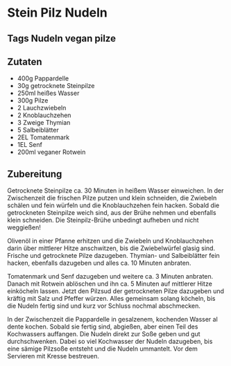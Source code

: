 # Stein Pilz Nudeln

## Tags Nudeln vegan pilze

## Zutaten

- 400g Pappardelle
- 30g getrocknete Steinpilze
- 250ml heißes Wasser
- 300g Pilze 
- 2 Lauchzwiebeln
- 2 Knoblauchzehen
- 3 Zweige Thymian
- 5 Salbeiblätter
- 2EL Tomatenmark
- 1EL Senf
- 200ml veganer Rotwein

## Zubereitung

Getrocknete Steinpilze ca. 30 Minuten in heißem Wasser einweichen. In der Zwischenzeit die frischen Pilze putzen und klein schneiden, die Zwiebeln schälen und fein würfeln und die Knoblauchzehen fein hacken. Sobald die getrockneten Steinpilze weich sind, aus der Brühe nehmen und ebenfalls klein schneiden. Die Steinpilz-Brühe unbedingt aufheben und nicht weggießen!

Olivenöl in einer Pfanne erhitzen und die Zwiebeln und Knoblauchzehen darin über mittlerer Hitze anschwitzen, bis die Zwiebelwürfel glasig sind. Frische und getrocknete Pilze dazugeben. Thymian- und Salbeiblätter fein hacken, ebenfalls dazugeben und alles ca. 10 Minuten anbraten.

Tomatenmark und Senf dazugeben und weitere ca. 3 Minuten anbraten. Danach mit Rotwein ablöschen und ihn ca. 5 Minuten auf mittlerer Hitze einköcheln lassen. Jetzt den Pilzsud der getrockneten Pilze dazugeben und kräftig mit Salz und Pfeffer würzen. Alles gemeinsam solang köcheln, bis die Nudeln fertig sind und kurz vor Schluss nochmal abschmecken.

In der Zwischenzeit die Pappardelle in gesalzenem, kochenden Wasser al dente kochen. Sobald sie fertig sind, abgießen, aber einen Teil des Kochwassers auffangen. Die Nudeln direkt zur Soße geben und gut durchschwenken. Dabei so viel Kochwasser der Nudeln dazugeben, bis eine sämige Pilzsoße entsteht und die Nudeln ummantelt. Vor dem Servieren mit Kresse bestreuen.
